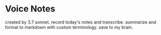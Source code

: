 # Voice Notes

created by 3.7 sonnet. record today's notes and transcribe. summarize and format to markdown with custom terminology. save to my brain.